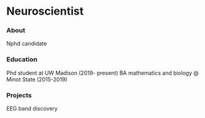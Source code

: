 # Neuroscientist

### About
Nphd candidate

### Education
Phd student at UW Madison (2019- present)
BA mathematics and biology @ Minot State (2015-2019)

### Projects
EEG band discovery
